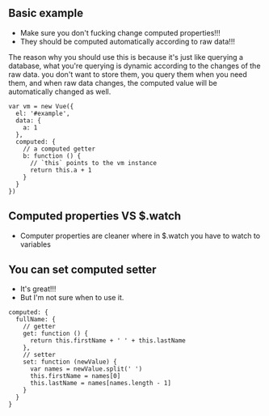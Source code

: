 ## Basic example
+ Make sure you don't fucking change computed properties!!!
+ They should be computed automatically according to raw data!!!

The reason why you should use this is because it's just like querying a database, what you're querying is dynamic according to the changes of the raw data. you don't want to store them, you query them when you need them, and when raw data changes, the computed value will be automatically changed as well.


```
var vm = new Vue({
  el: '#example',
  data: {
    a: 1
  },
  computed: {
    // a computed getter
    b: function () {
      // `this` points to the vm instance
      return this.a + 1
    }
  }
})
```

## Computed properties VS $.watch
+ Computer properties are cleaner where in $.watch you have to watch to variables


## You can set computed setter
+ It's great!!!
+ But I'm not sure when to use it.


```
computed: {
  fullName: {
    // getter
    get: function () {
      return this.firstName + ' ' + this.lastName
    },
    // setter
    set: function (newValue) {
      var names = newValue.split(' ')
      this.firstName = names[0]
      this.lastName = names[names.length - 1]
    }
  }
}
```
